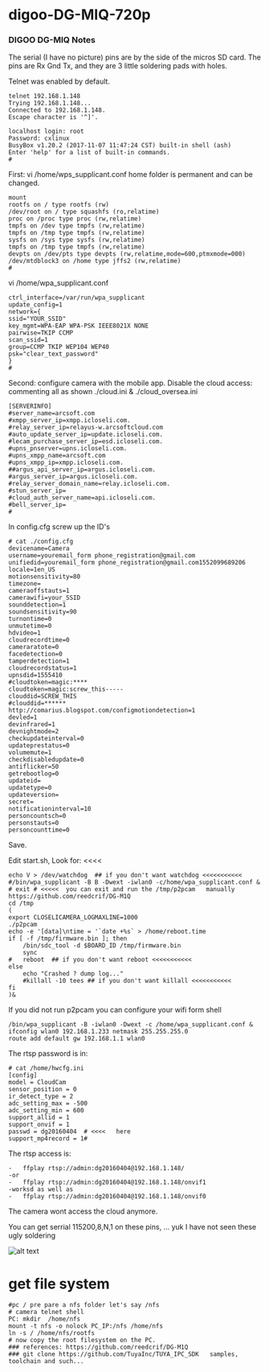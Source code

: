 # digoo-DG-MIQ-720p
### DIGOO DG-MIQ Notes

The serial (I have no picture) pins are by the side of the micros SD card. The pins are Rx Gnd Tx, and they are 3 little soldering pads with holes.

Telnet was enabled by default.
```
telnet 192.168.1.148
Trying 192.168.1.148...
Connected to 192.168.1.148.
Escape character is '^]'.

localhost login: root
Password: cxlinux
BusyBox v1.20.2 (2017-11-07 11:47:24 CST) built-in shell (ash)
Enter 'help' for a list of built-in commands.
# 
```
First: vi /home/wps_supplicant.conf
home folder is permanent and can be changed.
```
mount
rootfs on / type rootfs (rw)
/dev/root on / type squashfs (ro,relatime)
proc on /proc type proc (rw,relatime)
tmpfs on /dev type tmpfs (rw,relatime)
tmpfs on /tmp type tmpfs (rw,relatime)
sysfs on /sys type sysfs (rw,relatime)
tmpfs on /tmp type tmpfs (rw,relatime)
devpts on /dev/pts type devpts (rw,relatime,mode=600,ptmxmode=000)
/dev/mtdblock3 on /home type jffs2 (rw,relatime)
# 

```

vi /home/wpa_supplicant.conf 
```
ctrl_interface=/var/run/wpa_supplicant
update_config=1
network={
ssid="YOUR_SSID"
key_mgmt=WPA-EAP WPA-PSK IEEE8021X NONE
pairwise=TKIP CCMP
scan_ssid=1
group=CCMP TKIP WEP104 WEP40
psk="clear_text_password"
}
# 
```
Second: configure camera with the mobile app.
Disable the cloud access: commenting all as shown
./cloud.ini & ./cloud_oversea.ini
```
[SERVERINFO]
#server_name=arcsoft.com
#xmpp_server_ip=xmpp.icloseli.com.
#relay_server_ip=relayus-w.arcsoftcloud.com
#auto_update_server_ip=update.icloseli.com.
#lecam_purchase_server_ip=esd.icloseli.com.
#upns_pnserver=upns.icloseli.com.
#upns_xmpp_name=arcsoft.com
#upns_xmpp_ip=xmpp.icloseli.com.
##argus_api_server_ip=argus.icloseli.com.
#argus_server_ip=argus.icloseli.com.
#relay_server_domain_name=relay.icloseli.com.
#stun_server_ip=
#cloud_auth_server_name=api.icloseli.com.
#bell_server_ip=
# 
```

In config.cfg screw up the ID's 

```
# cat ./config.cfg
devicename=Camera
username=youremail_form phone_registration@gmail.com
unifiedid=youremail_form phone_registration@gmail.com1552099689206
locale=1en_US
motionsensitivity=80
timezone=
cameraoffstauts=1
camerawifi=your_SSID
sounddetection=1
soundsensitivity=90
turnontime=0
unmutetime=0
hdvideo=1
cloudrecordtime=0
cameraratote=0
facedetection=0
tamperdetection=1
cloudrecordstatus=1
upnsdid=1555410
#cloudtoken=magic:****
cloudtoken=magic:screw_this-----
clouddid=SCREW_THIS
#clouddid=******
http://comarius.blogspot.com/configmotiondetection=1
devled=1
devinfrared=1
devnightmode=2
checkupdateinterval=0
updateprestatus=0
volumemute=1
checkdisabledupdate=0
antiflicker=50
getrebootlog=0
updateid=
updatetype=0
updateversion=
secret=
notificationinterval=10
personcountsch=0
personstauts=0
personcounttime=0
```
Save.

Edit start.sh, Look for: <<<<
```
echo V > /dev/watchdog  ## if you don't want watchdog <<<<<<<<<<<
#/bin/wpa_supplicant -B B -Dwext -iwlan0 -c/home/wpa_supplicant.conf &
# exit # <<<<<  you can exit and run the /tmp/p2pcam   manually
https://github.com/reedcrif/DG-M1Q
cd /tmp
(
export CLOSELICAMERA_LOGMAXLINE=1000
./p2pcam 
echo -e '[data]\ntime = '`date +%s` > /home/reboot.time
if [ -f /tmp/firmware.bin ]; then
    /bin/sdc_tool -d $BOARD_ID /tmp/firmware.bin
    sync
#   reboot  ## if you don't want reboot <<<<<<<<<<<
else
    echo "Crashed ? dump log..."
    #killall -10 tees ## if you don't want killall <<<<<<<<<<<
fi
)&

```

If you did not run p2pcam you can configure your wifi form shell

```
/bin/wpa_supplicant -B -iwlan0 -Dwext -c /home/wpa_supplicant.conf &
ifconfig wlan0 192.168.1.233 netmask 255.255.255.0
route add default gw 192.168.1.1 wlan0

```

The rtsp password is in: 
```
# cat /home/hwcfg.ini 
[config]
model = CloudCam
sensor_position = 0
ir_detect_type = 2
adc_setting_max = -500
adc_setting_min = 600
support_allid = 1
support_onvif = 1
passwd = dg20160404  # <<<<   here
support_mp4record = 1# 

```
The rtsp access is:

    -   ffplay rtsp://admin:dg20160404@192.168.1.148/
    -or
    -   ffplay rtsp://admin:dg20160404@192.168.1.148/onvif1
    -worksd as well as
    -   ffplay rtsp://admin:dg20160404@192.168.1.148/onvif0




The camera wont access the cloud anymore.

You can get serrial 115200,8,N,1 on these pins, ... yuk I have not seen these ugly soldering

![alt text](https://github.com/comarius/digoo-DG-MIQ-720p/blob/master/digoo.png "serial")


# get file system

```
#pc / pre pare a nfs folder let's say /nfs
# camera telnet shell
PC: mkdir  /home/nfs
mount -t nfs -o nolock PC_IP:/nfs /home/nfs
ln -s / /home/nfs/rootfs
# now copy the root filesystem on the PC.
### references: https://github.com/reedcrif/DG-M1Q
### git clone https://github.com/TuyaInc/TUYA_IPC_SDK   samples, toolchain and such...
